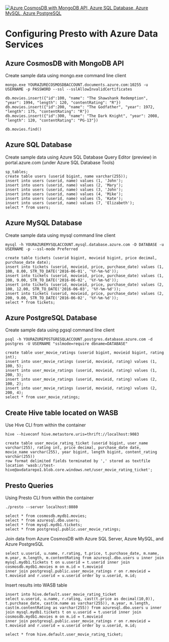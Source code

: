 [![Azure CosmosDB with MongoDB API, Azure SQL Database, Azure MySQL, Azure PostgreSQL](images/presto-azure-data-services-play.png)](https://youtu.be/XDfCK6Ejz-A)

# Configuring Presto with Azure Data Services

## Azure CosmosDB with MongoDB API

Create sample data using mongo.exe command line client

```
mongo.exe YOURAZURECOSMOSDBACCOUNT.documents.azure.com:10255 -u USERNAME -p PASSWORD --ssl --sslAllowInvalidCertificates
```

```
db.movies.insert({"id":100, "name": "The Shawshank Redemption", "year": 1994, "length": 120, "contentRating": "R"})
db.movies.insert({"id":200, "name": "The Godfather", "year": 1972, "length": 175, "contentRating": "R"})
db.movies.insert({"id":300, "name": "The Dark Knight", "year": 2008, "length": 120, "contentRating": "PG-13"})

db.movies.find()
```

## Azure SQL Database

Create sample data using Azure SQL Database Query Editor (preview) in portal.azure.com (under Azure SQL Database Tools)

```
sp_tables;
create table users (userid bigint, name varchar(255));
insert into users (userid, name) values (1, 'John');
insert into users (userid, name) values (2, 'Mary');
insert into users (userid, name) values (3, 'John');
insert into users (userid, name) values (4, 'Mike');
insert into users (userid, name) values (5, 'Kate');
insert into users (userid, name) values (7, 'Elizabeth');
select * from users;
```

## Azure MySQL Database

Create sample data using mysql command line client

```
mysql -h YOURAZUREMYSQLACCOUNT.mysql.database.azure.com -D DATABASE -u USERNAME -p --ssl-mode Preferred
```

```
create table tickets (userid bigint, movieid bigint, price decimal, purchase_date date);
insert into tickets (userid, movieid, price, purchase_date) values (1, 100, 8.00, STR_TO_DATE('2016-06-01', '%Y-%m-%d'));
insert into tickets (userid, movieid, price, purchase_date) values (1, 200, 9.00, STR_TO_DATE('2016-06-02', '%Y-%m-%d'));
insert into tickets (userid, movieid, price, purchase_date) values (2, 100, 12.00, STR_TO_DATE('2016-06-03', '%Y-%m-%d'));
insert into tickets (userid, movieid, price, purchase_date) values (2, 200, 9.00, STR_TO_DATE('2016-06-02', '%Y-%m-%d'));
select * from tickets;
```

## Azure PostgreSQL Database

Create sample data using pgsql command line client

```
psql -h YOURAZUREPOSTGRESQLACCOUNT.postgres.database.azure.com -d postgres -U USERNAME "sslmode=require dbname=DATABASE"
```

```
create table user_movie_ratings (userid bigint, movieid bigint, rating int);
insert into user_movie_ratings (userid, movieid, rating) values (1, 100, 5);
insert into user_movie_ratings (userid, movieid, rating) values (1, 200, 3);
insert into user_movie_ratings (userid, movieid, rating) values (2, 100, 2);
insert into user_movie_ratings (userid, movieid, rating) values (2, 200, 4);
select * from user_movie_ratings;
```

## Create Hive table located on WASB

Use Hive CLI from within the container

```
hive --hiveconf hive.metastore.uris=thrift://localhost:9083
```

```
create table user_movie_rating_ticket (userid bigint, user_name varchar(255), rating int, price decimal, purchase_date date, movie_name varchar(255), year bigint, length bigint, content_rating varchar(255))
row format delimited fields terminated by ',' stored as textfile location 'wasb://test-hive@avdatarepo1.blob.core.windows.net/user_movie_rating_ticket';
```

## Presto Queries

Using Presto CLI from within the container

```
./presto --server localhost:8080
```

```
select * from cosmosdb.mydb1.movies;
select * from azuresql.dbo.users;
select * from mysql.mydb1.tickets;
select * from postgresql.public.user_movie_ratings;
```

Join data from Azure CosmosDB with Azure SQL Server, Azure MySQL, and Azure PostgreSQL

```
select u.userid, u.name, r.rating, t.price, t.purchase_date, m.name, m.year, m.length, m.contentRating from azuresql.dbo.users u inner join mysql.mydb1.tickets t on u.userid = t.userid inner join cosmosdb.mydb1.movies m on m.id = t.movieid
inner join postgresql.public.user_movie_ratings r on r.movieid = t.movieid and r.userid = u.userid order by u.userid, m.id;
```

Insert results into WASB table

```
insert into hive.default.user_movie_rating_ticket
select u.userid, u.name, r.rating, cast(t.price as decimal(10,0)), t.purchase_date, cast(m.name as varchar(255)), m.year, m.length, cast(m.contentRating as varchar(255)) from azuresql.dbo.users u inner join mysql.mydb1.tickets t on u.userid = t.userid inner join cosmosdb.mydb1.movies m on m.id = t.movieid
inner join postgresql.public.user_movie_ratings r on r.movieid = t.movieid and r.userid = u.userid order by u.userid, m.id;
```

```
select * from hive.default.user_movie_rating_ticket;
```

